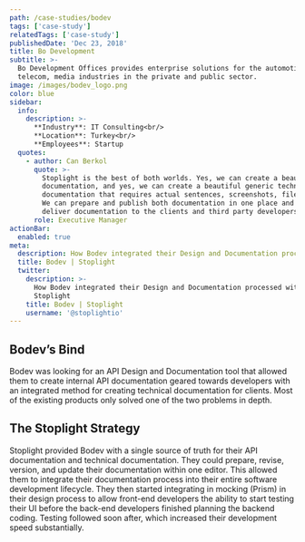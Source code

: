 ```yaml
---
path: /case-studies/bodev
tags: ['case-study']
relatedTags: ['case-study']
publishedDate: 'Dec 23, 2018'
title: Bo Development
subtitle: >-
  Bo Development Offices provides enterprise solutions for the automotive,
  telecom, media industries in the private and public sector.
image: /images/bodev_logo.png
color: blue
sidebar:
  info:
    description: >-
      **Industry**: IT Consulting<br/>
      **Location**: Turkey<br/>
      **Employees**: Startup
  quotes:
    - author: Can Berkol
      quote: >-
        Stoplight is the best of both worlds. Yes, we can create a beautiful API
        documentation, and yes, we can create a beautiful generic technical
        documentation that requires actual sentences, screenshots, files and more.
        We can prepare and publish both documentation in one place and easily
        deliver documentation to the clients and third party developers.
      role: Executive Manager
actionBar:
  enabled: true
meta:
  description: How Bodev integrated their Design and Documentation processed with Stoplight
  title: Bodev | Stoplight
  twitter:
    description: >-
      How Bodev integrated their Design and Documentation processed with
      Stoplight
    title: Bodev | Stoplight
    username: '@stoplightio'
---
```


## Bodev’s Bind

Bodev was looking for an API Design and Documentation tool that allowed them to create internal API documentation geared towards developers with an integrated method for creating technical documentation for clients. Most of the existing products only solved one of the two problems in depth.

## The Stoplight Strategy

Stoplight provided Bodev with a single source of truth for their API documentation and technical documentation. They could prepare, revise, version, and update their documentation within one editor. This allowed them to integrate their documentation process into their entire software development lifecycle. They then started integrating in mocking (Prism) in their design process to allow front-end developers the ability to start testing their UI before the back-end developers finished planning the backend coding. Testing followed soon after, which increased their development speed substantially.
